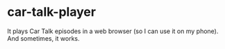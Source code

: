 # car-talk-player
It plays Car Talk episodes in a web browser (so I can use it on my phone). And sometimes, it works.
